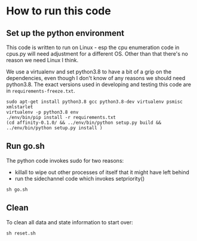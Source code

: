 # How to run this code

## Set up the python environment

This code is written to run on Linux - esp the cpu enumeration code in
cpus.py will need adjustment for a different OS. Other than that there's
no reason we need Linux I think.

We use a virtualenv and set python3.8 to have a bit of a grip on the
dependencies, even though I don't know of any reasons we should need
python3.8. The exact versions used in developing and testing this code
are in `requirements-freeze.txt`.

```
sudo apt-get install python3.8 gcc python3.8-dev virtualenv psmisc xmlstarlet
virtualenv -p python3.8 env
./env/bin/pip install -r requirements.txt
(cd affinity-0.1.0/ && ../env/bin/python setup.py build && ../env/bin/python setup.py install )
```

## Run go.sh

The python code invokes sudo for two reasons:
  - killall to wipe out other processes of itself that it might have left behind
  - run the sidechannel code which invokes setpriority()

```
sh go.sh
```

## Clean

To clean all data and state information to start over:

```
sh reset.sh
```

